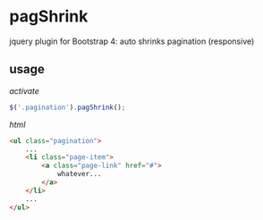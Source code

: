 # pagShrink
jquery plugin for Bootstrap 4: auto shrinks pagination (responsive)

## usage

_activate_

~~~js
$('.pagination').pagShrink();
~~~

_html_

~~~html
<ul class="pagination">
	...
	<li class="page-item">
		<a class="page-link" href="#">
			whatever...
		</a>
	</li>
	...
</ul>
~~~
